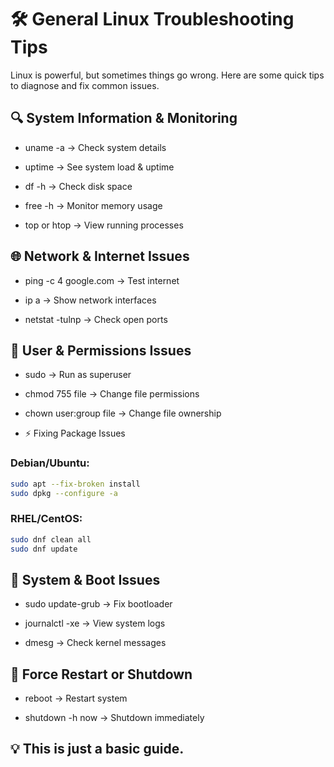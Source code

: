 # 🛠️ General Linux Troubleshooting Tips

Linux is powerful, but sometimes things go wrong. Here are some quick tips to diagnose and fix common issues.

## 🔍 System Information & Monitoring

* uname -a → Check system details

* uptime → See system load & uptime

* df -h → Check disk space

* free -h → Monitor memory usage

* top or htop → View running processes

## 🌐 Network & Internet Issues

* ping -c 4 google.com → Test internet

* ip a → Show network interfaces

* netstat -tulnp → Check open ports

## 🔑 User & Permissions Issues

* sudo <command> → Run as superuser

* chmod 755 file → Change file permissions

* chown user:group file → Change file ownership

* ⚡ Fixing Package Issues

### Debian/Ubuntu:

```bash
sudo apt --fix-broken install  
sudo dpkg --configure -a  
```
### RHEL/CentOS:

```bash
sudo dnf clean all
sudo dnf update  
```
## 🔄 System & Boot Issues

* sudo update-grub → Fix bootloader

* journalctl -xe → View system logs

* dmesg → Check kernel messages

## 🛑 Force Restart or Shutdown

* reboot → Restart system

* shutdown -h now → Shutdown immediately

## 💡 This is just a basic guide.
